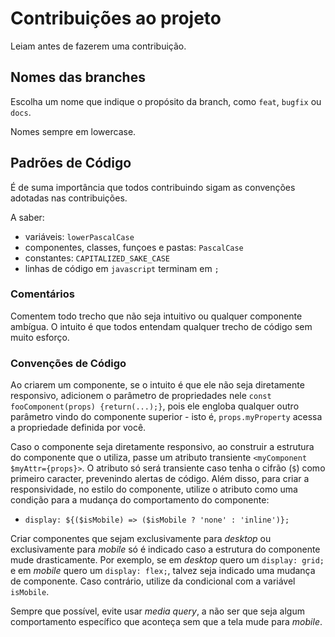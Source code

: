 Contribuições ao projeto
 ==============================

 Leiam antes de fazerem uma contribuição.

Nomes das branches
 ------------------------------
 
 Escolha um nome que indique o propósito da branch, como
 `feat`, `bugfix` ou `docs`.

 Nomes sempre em lowercase.

Padrões de Código
 ------------------------------
 
  É de suma importância que todos contribuindo sigam as convenções
  adotadas nas contribuições.

  A saber:

  * variáveis: `lowerPascalCase`
  * componentes, classes, funçoes e pastas: `PascalCase`
  * constantes: `CAPITALIZED_SAKE_CASE`
  * linhas de código em `javascript` terminam em `;`

 ### Comentários

 Comentem todo trecho que não seja intuitivo ou qualquer componente ambígua.
 O intuito é que todos entendam qualquer trecho de código sem muito esforço.

 ### Convenções de Código

 Ao criarem um componente, se o intuito é que ele não seja diretamente 
 responsivo, adicionem o parâmetro de propriedades nele `const fooComponent(props)
 {return(...);}`, pois ele engloba qualquer outro parâmetro vindo do componente 
 superior - isto é, `props.myProperty` acessa a propriedade definida por você.

 Caso o componente seja diretamente responsivo, ao construir a estrutura do
 componente que o utiliza, passe um atributo transiente `<myComponent $myAttr={props}>`.
 O atributo só será transiente caso tenha o cifrão (`$`) como primeiro caracter,
 prevenindo alertas de código. Além disso, para criar a responsividade, no
 estilo do componente, utilize o atributo como uma condição para a mudança
 do comportamento do componente:
 
 *  `display: ${($isMobile) => ($isMobile ? 'none' : 'inline')};`

 Criar componentes que sejam exclusivamente para *desktop* ou exclusivamente
 para *mobile* só é indicado caso a estrutura do componente mude drasticamente.
 Por exemplo, se em *desktop* quero um `display: grid;` e em *mobile* quero um
 `display: flex;`, talvez seja indicado uma mudança de componente. Caso contrário,
 utilize da condicional com a variável `isMobile`.

 Sempre que possível, evite usar *media query*, a não ser que seja algum comportamento
 específico que aconteça sem que a tela mude para *mobile*.

